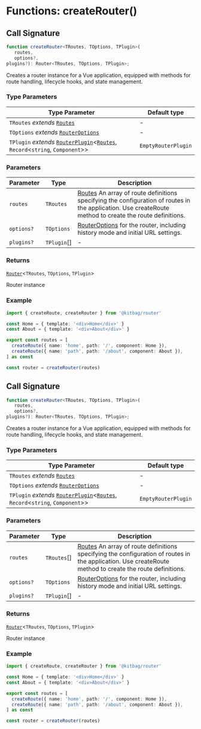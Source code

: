 # Functions: createRouter()

## Call Signature

```ts
function createRouter<TRoutes, TOptions, TPlugin>(
   routes, 
   options?, 
plugins?): Router<TRoutes, TOptions, TPlugin>;
```

Creates a router instance for a Vue application, equipped with methods for route handling, lifecycle hooks, and state management.

### Type Parameters

| Type Parameter | Default type |
| ------ | ------ |
| `TRoutes` *extends* [`Routes`](../types/Routes.md) | - |
| `TOptions` *extends* [`RouterOptions`](../types/RouterOptions.md) | - |
| `TPlugin` *extends* [`RouterPlugin`](../types/RouterPlugin.md)\<[`Routes`](../types/Routes.md), `Record`\<`string`, `Component`\>\> | `EmptyRouterPlugin` |

### Parameters

| Parameter | Type | Description |
| ------ | ------ | ------ |
| `routes` | `TRoutes` | [Routes](../types/Routes.md) An array of route definitions specifying the configuration of routes in the application. Use createRoute method to create the route definitions. |
| `options?` | `TOptions` | [RouterOptions](../types/RouterOptions.md) for the router, including history mode and initial URL settings. |
| `plugins?` | `TPlugin`[] | - |

### Returns

[`Router`](../types/Router.md)\<`TRoutes`, `TOptions`, `TPlugin`\>

Router instance

### Example

```ts
import { createRoute, createRouter } from '@kitbag/router'

const Home = { template: '<div>Home</div>' }
const About = { template: '<div>About</div>' }

export const routes = [
  createRoute({ name: 'home', path: '/', component: Home }),
  createRoute({ name: 'path', path: '/about', component: About }),
] as const

const router = createRouter(routes)
```

## Call Signature

```ts
function createRouter<TRoutes, TOptions, TPlugin>(
   routes, 
   options?, 
plugins?): Router<TRoutes, TOptions, TPlugin>;
```

Creates a router instance for a Vue application, equipped with methods for route handling, lifecycle hooks, and state management.

### Type Parameters

| Type Parameter | Default type |
| ------ | ------ |
| `TRoutes` *extends* [`Routes`](../types/Routes.md) | - |
| `TOptions` *extends* [`RouterOptions`](../types/RouterOptions.md) | - |
| `TPlugin` *extends* [`RouterPlugin`](../types/RouterPlugin.md)\<[`Routes`](../types/Routes.md), `Record`\<`string`, `Component`\>\> | `EmptyRouterPlugin` |

### Parameters

| Parameter | Type | Description |
| ------ | ------ | ------ |
| `routes` | `TRoutes`[] | [Routes](../types/Routes.md) An array of route definitions specifying the configuration of routes in the application. Use createRoute method to create the route definitions. |
| `options?` | `TOptions` | [RouterOptions](../types/RouterOptions.md) for the router, including history mode and initial URL settings. |
| `plugins?` | `TPlugin`[] | - |

### Returns

[`Router`](../types/Router.md)\<`TRoutes`, `TOptions`, `TPlugin`\>

Router instance

### Example

```ts
import { createRoute, createRouter } from '@kitbag/router'

const Home = { template: '<div>Home</div>' }
const About = { template: '<div>About</div>' }

export const routes = [
  createRoute({ name: 'home', path: '/', component: Home }),
  createRoute({ name: 'path', path: '/about', component: About }),
] as const

const router = createRouter(routes)
```
